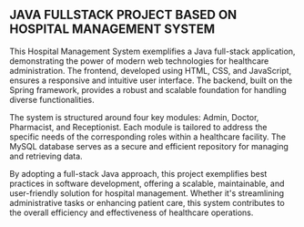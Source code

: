 
JAVA FULLSTACK PROJECT BASED ON HOSPITAL MANAGEMENT SYSTEM
---------------------------------------------------------------------

This Hospital Management System exemplifies a Java full-stack application, demonstrating the power of modern web technologies for healthcare administration. The frontend, developed using HTML, CSS, and JavaScript, ensures a responsive and intuitive user interface. The backend, built on the Spring framework, provides a robust and scalable foundation for handling diverse functionalities.

The system is structured around four key modules: Admin, Doctor, Pharmacist, and Receptionist. Each module is tailored to address the specific needs of the corresponding roles within a healthcare facility. The MySQL database serves as a secure and efficient repository for managing and retrieving data.

By adopting a full-stack Java approach, this project exemplifies best practices in software development, offering a scalable, maintainable, and user-friendly solution for hospital management. Whether it's streamlining administrative tasks or enhancing patient care, this system contributes to the overall efficiency and effectiveness of healthcare operations.

